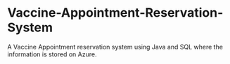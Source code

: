 # Vaccine-Appointment-Reservation-System
A Vaccine Appointment reservation system using Java and SQL where the information is stored on Azure.

